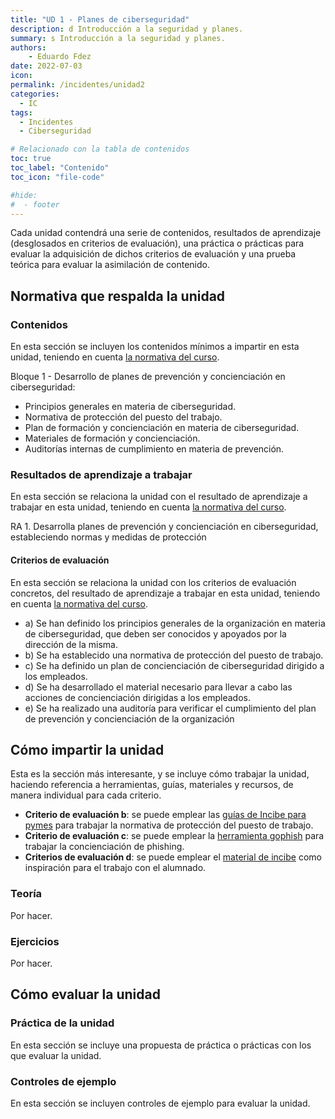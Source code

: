 ```yaml
---
title: "UD 1 - Planes de ciberseguridad"
description: d Introducción a la seguridad y planes.
summary: s Introducción a la seguridad y planes.
authors:
    - Eduardo Fdez
date: 2022-07-03  
icon: 
permalink: /incidentes/unidad2
categories:
  - IC
tags:
  - Incidentes
  - Ciberseguridad

# Relacionado con la tabla de contenidos
toc: true
toc_label: "Contenido"
toc_icon: "file-code"

#hide:
#  - footer
---
```


Cada unidad contendrá una serie de contenidos, resultados de aprendizaje (desglosados en criterios de evaluación), una práctica o prácticas para evaluar la adquisición de dichos criterios de evaluación y una prueba teórica para evaluar la asimilación de contenido.

## Normativa que respalda la unidad

### Contenidos

En esta sección se incluyen los contenidos mínimos a impartir en esta unidad, teniendo en cuenta [la normativa del curso](https://www.boe.es/diario_boe/txt.php?id=BOE-A-2020-4963).

Bloque 1 - Desarrollo de planes de prevención y concienciación en ciberseguridad:

- Principios generales en materia de ciberseguridad.
- Normativa de protección del puesto del trabajo.
- Plan de formación y concienciación en materia de ciberseguridad.
- Materiales de formación y concienciación.
- Auditorías internas de cumplimiento en materia de prevención.

### Resultados de aprendizaje a trabajar

En esta sección se relaciona la unidad con el resultado de aprendizaje a trabajar en esta unidad, teniendo en cuenta [la normativa del curso](https://www.boe.es/diario_boe/txt.php?id=BOE-A-2020-4963).

RA 1. Desarrolla planes de prevención y concienciación en ciberseguridad, estableciendo normas y medidas de protección

#### Criterios de evaluación

En esta sección se relaciona la unidad con los criterios de evaluación concretos, del resultado de aprendizaje a trabajar en esta unidad, teniendo en cuenta [la normativa del curso](https://www.boe.es/diario_boe/txt.php?id=BOE-A-2020-4963).

- a) Se han definido los principios generales de la organización en materia de ciberseguridad, que deben ser conocidos y apoyados por la dirección de la misma.
- b) Se ha establecido una normativa de protección del puesto de trabajo.
- c) Se ha definido un plan de concienciación de ciberseguridad dirigido a los empleados.
- d) Se ha desarrollado el material necesario para llevar a cabo las acciones de concienciación dirigidas a los empleados.
- e) Se ha realizado una auditoría para verificar el cumplimiento del plan de prevención y concienciación de la organización

## Cómo impartir la unidad

Esta es la sección más interesante, y se incluye cómo trabajar la unidad, haciendo referencia a herramientas, guías, materiales y recursos, de manera individual para cada criterio.

- **Criterio de evaluación b**: se puede emplear las [guías de Incibe para pymes](https://www.incibe.es/protege-tu-empresa/herramientas/politicas) para trabajar la normativa de protección del puesto de trabajo.
- **Criterio de evaluación c**: se puede emplear la [herramienta gophish](https://getgophish.com/) para trabajar la concienciación de phishing.
- **Criterios de evaluación d**: se puede emplear el [material de incibe](https://www.incibe.es/protege-tu-empresa/kit-concienciacion) como inspiración para el trabajo con el alumnado.

### Teoría

Por hacer.

### Ejercicios

Por hacer.


## Cómo evaluar la unidad

### Práctica de la unidad

En esta sección se incluye una propuesta de práctica o prácticas con los que evaluar la unidad.

### Controles de ejemplo

En esta sección se incluyen controles de ejemplo para evaluar la unidad.
